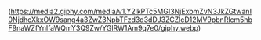 (https://media2.giphy.com/media/v1.Y2lkPTc5MGI3NjExbmZvN3JkZGtwanI0NjdhcXkxOW9sang4a3ZwZ3NpbTFzd3d3dDJ3ZCZlcD12MV9pbnRlcm5hbF9naWZfYnlfaWQmY3Q9Zw/YGlRW1Am9q7e0/giphy.webp)
